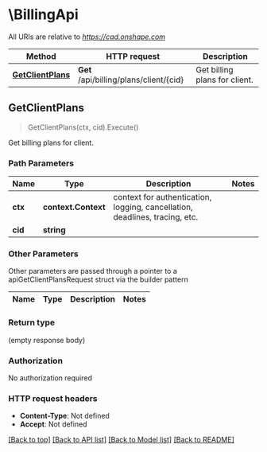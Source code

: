 # \BillingApi

All URIs are relative to *https://cad.onshape.com*

Method | HTTP request | Description
------------- | ------------- | -------------
[**GetClientPlans**](BillingApi.md#GetClientPlans) | **Get** /api/billing/plans/client/{cid} | Get billing plans for client.



## GetClientPlans

> GetClientPlans(ctx, cid).Execute()

Get billing plans for client.

### Path Parameters


Name | Type | Description  | Notes
------------- | ------------- | ------------- | -------------
**ctx** | **context.Context** | context for authentication, logging, cancellation, deadlines, tracing, etc.
**cid** | **string** |  | 

### Other Parameters

Other parameters are passed through a pointer to a apiGetClientPlansRequest struct via the builder pattern


Name | Type | Description  | Notes
------------- | ------------- | ------------- | -------------


### Return type

 (empty response body)

### Authorization

No authorization required

### HTTP request headers

- **Content-Type**: Not defined
- **Accept**: Not defined

[[Back to top]](#) [[Back to API list]](../README.md#documentation-for-api-endpoints)
[[Back to Model list]](../README.md#documentation-for-models)
[[Back to README]](../README.md)

